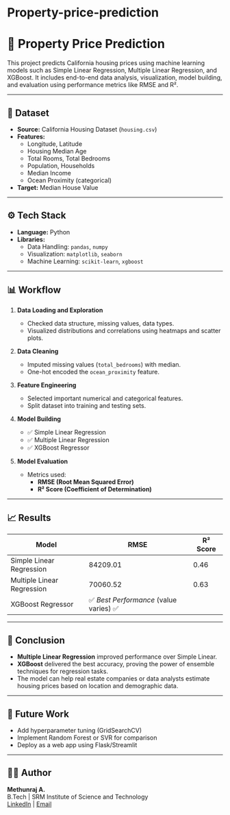# Property-price-prediction
# 🏡 Property Price Prediction

This project predicts California housing prices using machine learning models such as Simple Linear Regression, Multiple Linear Regression, and XGBoost. It includes end-to-end data analysis, visualization, model building, and evaluation using performance metrics like RMSE and R².

---

## 📁 Dataset

- **Source:** California Housing Dataset (`housing.csv`)
- **Features:**  
  - Longitude, Latitude  
  - Housing Median Age  
  - Total Rooms, Total Bedrooms  
  - Population, Households  
  - Median Income  
  - Ocean Proximity (categorical)  
- **Target:** Median House Value

---

## ⚙️ Tech Stack

- **Language:** Python
- **Libraries:**
  - Data Handling: `pandas`, `numpy`
  - Visualization: `matplotlib`, `seaborn`
  - Machine Learning: `scikit-learn`, `xgboost`

---

## 📊 Workflow

1. **Data Loading and Exploration**
   - Checked data structure, missing values, data types.
   - Visualized distributions and correlations using heatmaps and scatter plots.

2. **Data Cleaning**
   - Imputed missing values (`total_bedrooms`) with median.
   - One-hot encoded the `ocean_proximity` feature.

3. **Feature Engineering**
   - Selected important numerical and categorical features.
   - Split dataset into training and testing sets.

4. **Model Building**
   - ✅ Simple Linear Regression
   - ✅ Multiple Linear Regression
   - ✅ XGBoost Regressor

5. **Model Evaluation**
   - Metrics used:
     - **RMSE (Root Mean Squared Error)**
     - **R² Score (Coefficient of Determination)**

---

## 📈 Results

| Model                  | RMSE       | R² Score |
|------------------------|------------|----------|
| Simple Linear Regression | 84209.01   | 0.46     |
| Multiple Linear Regression | 70060.52 | 0.63     |
| XGBoost Regressor         | ✅ *Best Performance* (value varies) ✅ |

---

## 🎯 Conclusion

- **Multiple Linear Regression** improved performance over Simple Linear.
- **XGBoost** delivered the best accuracy, proving the power of ensemble techniques for regression tasks.
- The model can help real estate companies or data analysts estimate housing prices based on location and demographic data.

---

## 🚀 Future Work

- Add hyperparameter tuning (GridSearchCV)
- Implement Random Forest or SVR for comparison
- Deploy as a web app using Flask/Streamlit

---

## 🙋‍♂️ Author

**Methunraj A.**  
B.Tech | SRM Institute of Science and Technology  
[LinkedIn](https://www.linkedin.com/in/methunraj-a-6a5aa932a) | [Email](mailto:methunraja7393@gmail.com)

